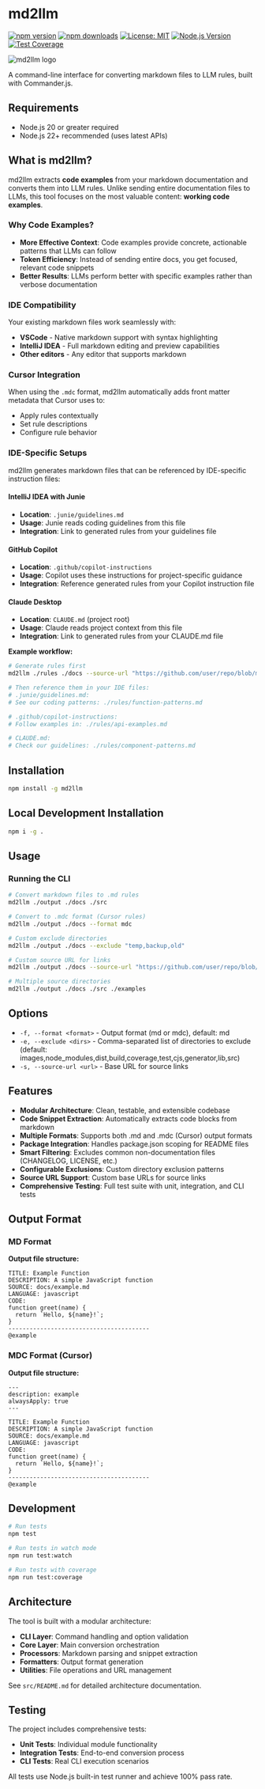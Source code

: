 # md2llm

[![npm version](https://badge.fury.io/js/md2llm.svg)](https://badge.fury.io/js/md2llm)
[![npm downloads](https://img.shields.io/npm/dm/md2llm.svg)](https://www.npmjs.com/package/md2llm)
[![License: MIT](https://img.shields.io/badge/License-MIT-yellow.svg)](https://opensource.org/licenses/MIT)
[![Node.js Version](https://img.shields.io/badge/node-%3E%3D20.0.0-brightgreen.svg)](https://nodejs.org/)
[![Test Coverage](https://img.shields.io/badge/coverage-91%25-brightgreen.svg)](https://github.com/godaddy/md2llm)

![md2llm logo](images/md2llm-logo.png)

A command-line interface for converting markdown files to LLM rules, built with Commander.js.

## Requirements

- Node.js 20 or greater required
- Node.js 22+ recommended (uses latest APIs)

## What is md2llm?

md2llm extracts **code examples** from your markdown documentation and converts them into LLM rules. Unlike sending entire documentation files to LLMs, this tool focuses on the most valuable content: **working code examples**.

### Why Code Examples?

- **More Effective Context**: Code examples provide concrete, actionable patterns that LLMs can follow
- **Token Efficiency**: Instead of sending entire docs, you get focused, relevant code snippets
- **Better Results**: LLMs perform better with specific examples rather than verbose documentation

### IDE Compatibility

Your existing markdown files work seamlessly with:
- **VSCode** - Native markdown support with syntax highlighting
- **IntelliJ IDEA** - Full markdown editing and preview capabilities
- **Other editors** - Any editor that supports markdown

### Cursor Integration

When using the `.mdc` format, md2llm automatically adds front matter metadata that Cursor uses to:
- Apply rules contextually
- Set rule descriptions
- Configure rule behavior

### IDE-Specific Setups

md2llm generates markdown files that can be referenced by IDE-specific instruction files:

#### IntelliJ IDEA with Junie
- **Location**: `.junie/guidelines.md`
- **Usage**: Junie reads coding guidelines from this file
- **Integration**: Link to generated rules from your guidelines file

#### GitHub Copilot
- **Location**: `.github/copilot-instructions`
- **Usage**: Copilot uses these instructions for project-specific guidance
- **Integration**: Reference generated rules from your Copilot instruction file

#### Claude Desktop
- **Location**: `CLAUDE.md` (project root)
- **Usage**: Claude reads project context from this file
- **Integration**: Link to generated rules from your CLAUDE.md file

**Example workflow:**
```bash
# Generate rules first
md2llm ./rules ./docs --source-url "https://github.com/user/repo/blob/main/"

# Then reference them in your IDE files:
# .junie/guidelines.md:
# See our coding patterns: ./rules/function-patterns.md

# .github/copilot-instructions:
# Follow examples in: ./rules/api-examples.md

# CLAUDE.md:
# Check our guidelines: ./rules/component-patterns.md
```

## Installation

```bash
npm install -g md2llm
```

## Local Development Installation

```bash
npm i -g .
```

## Usage

### Running the CLI

```bash
# Convert markdown files to .md rules
md2llm ./output ./docs ./src

# Convert to .mdc format (Cursor rules)
md2llm ./output ./docs --format mdc

# Custom exclude directories
md2llm ./output ./docs --exclude "temp,backup,old"

# Custom source URL for links
md2llm ./output ./docs --source-url "https://github.com/user/repo/blob/main/"

# Multiple source directories
md2llm ./output ./docs ./src ./examples
```

## Options

- `-f, --format <format>` - Output format (md or mdc), default: md
- `-e, --exclude <dirs>` - Comma-separated list of directories to exclude (default: images,node_modules,dist,build,coverage,test,cjs,generator,lib,src)
- `-s, --source-url <url>` - Base URL for source links

## Features

- **Modular Architecture**: Clean, testable, and extensible codebase
- **Code Snippet Extraction**: Automatically extracts code blocks from markdown
- **Multiple Formats**: Supports both .md and .mdc (Cursor) output formats
- **Package Integration**: Handles package.json scoping for README files
- **Smart Filtering**: Excludes common non-documentation files (CHANGELOG, LICENSE, etc.)
- **Configurable Exclusions**: Custom directory exclusion patterns
- **Source URL Support**: Custom base URLs for source links
- **Comprehensive Testing**: Full test suite with unit, integration, and CLI tests

## Output Format

### MD Format

**Output file structure:**
```
TITLE: Example Function
DESCRIPTION: A simple JavaScript function
SOURCE: docs/example.md
LANGUAGE: javascript
CODE:
function greet(name) {
  return `Hello, ${name}!`;
}
----------------------------------------
@example
```

### MDC Format (Cursor)

**Output file structure:**
```
---
description: example
alwaysApply: true
---

TITLE: Example Function
DESCRIPTION: A simple JavaScript function
SOURCE: docs/example.md
LANGUAGE: javascript
CODE:
function greet(name) {
  return `Hello, ${name}!`;
}
----------------------------------------
@example
```

## Development

```bash
# Run tests
npm test

# Run tests in watch mode
npm run test:watch

# Run tests with coverage
npm run test:coverage
```

## Architecture

The tool is built with a modular architecture:

- **CLI Layer**: Command handling and option validation
- **Core Layer**: Main conversion orchestration
- **Processors**: Markdown parsing and snippet extraction
- **Formatters**: Output format generation
- **Utilities**: File operations and URL management

See `src/README.md` for detailed architecture documentation.

## Testing

The project includes comprehensive tests:

- **Unit Tests**: Individual module functionality
- **Integration Tests**: End-to-end conversion process
- **CLI Tests**: Real CLI execution scenarios

All tests use Node.js built-in test runner and achieve 100% pass rate.
